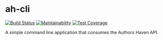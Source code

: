 # ah-cli
[![Build Status](https://travis-ci.com/wangonya/ah-cli.svg?branch=master)](https://travis-ci.com/wangonya/ah-cli)
[![Maintainability](https://api.codeclimate.com/v1/badges/9007430b73f08f4ef978/maintainability)](https://codeclimate.com/github/wangonya/ah-cli/maintainability)
[![Test Coverage](https://api.codeclimate.com/v1/badges/9007430b73f08f4ef978/test_coverage)](https://codeclimate.com/github/wangonya/ah-cli/test_coverage)

A simple command line application that consumes the Authors Haven API.
